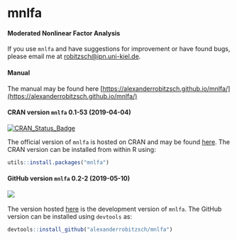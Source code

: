 # mnlfa
#### Moderated Nonlinear Factor Analysis


If you use `mnlfa` and have suggestions for improvement or have found bugs, please email me at robitzsch@ipn.uni-kiel.de.

#### Manual

The manual may be found here [https://alexanderrobitzsch.github.io/mnlfa/](https://alexanderrobitzsch.github.io/mnlfa/) 

#### CRAN version `mnlfa` 0.1-53 (2019-04-04)


[![CRAN_Status_Badge](http://www.r-pkg.org/badges/version-last-release/mnlfa)](https://cran.r-project.org/package=mnlfa)
&#160;&#160;


The official version of `mnlfa` is hosted on CRAN and may be found [here](https://cran.r-project.org/package=mnlfa). 
The CRAN version can be installed from within R using:

```r
utils::install.packages("mnlfa")
```

#### GitHub version `mnlfa` 0.2-2 (2019-05-10)

[![](https://img.shields.io/badge/github%20version-0.2--2-orange.svg)](https://github.com/alexanderrobitzsch/mnlfa)&#160;&#160;

The version hosted [here](https://github.com/alexanderrobitzsch/mnlfa) is the development version of `mnlfa`. 
The GitHub version can be installed using `devtools` as:

```r
devtools::install_github("alexanderrobitzsch/mnlfa")
```
